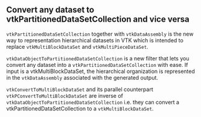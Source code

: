 ## Convert any dataset to vtkPartitionedDataSetCollection and vice versa

`vtkPartitionedDataSetCollection` together with `vtkDataAssembly` is the new way
to representation hierarchical datasets in VTK which is intended to replace
`vtkMultiBlockDataSet` and `vtkMultiPieceDataSet`.

`vtkDataObjectToPartitionedDataSetCollection` is a new filter that lets you convert any dataset
into a `vtkPartitionedDataSetCollection` with ease. If input is a vtkMultiBlockDataSet, the hierarchical
organization is represented in the `vtkDataAssembly` associated with the generated output.

`vtkConvertToMultiBlockDataSet` and its parallel
counterpart `vtkPConvertToMultiBlockDataSet` are inverse of
`vtkDataObjectToPartitionedDataSetCollection` i.e. they can convert a
vtkPartitionedDataSetCollection to a `vtkMultiBlockDataSet`.
